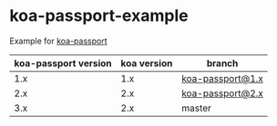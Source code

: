 # koa-passport-example

Example for [koa-passport](https://github.com/rkusa/koa-passport)

koa-passport version  | koa version | branch
--------------------- | ------------| ----------------
1.x                   | 1.x         | koa-passport@1.x
2.x                   | 2.x         | koa-passport@2.x
3.x                   | 2.x         | master
